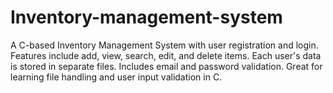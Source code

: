 # Inventory-management-system
A C-based Inventory Management System with user registration and login. Features include add, view, search, edit, and delete items. Each user's data is stored in separate files. Includes email and password validation. Great for learning file handling and user input validation in C.
